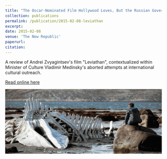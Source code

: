 ```yaml
---
title: "The Oscar-Nominated Film Hollywood Loves, But the Russian Government Hates"
collection: publications
permalink: /publication/2015-02-08-leviathan
excerpt:
date: 2015-02-08
venue: 'The New Republic'
paperurl:
citation:
---
```

A review of Andrei Zvyagintsev's film "Leviathan", contextualized within Minister of Culture Vladimir Medinsky's aborted attempts at international cultural outreach.

[Read online here](https://newrepublic.com/article/120804/leviathan-oscar-nominee-foreign-film-exposes-russian-corruption)

![](/images/leviathan.png)
